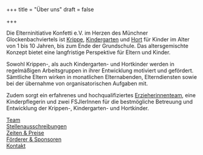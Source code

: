 +++
title = "Über uns"
draft = false

+++

Die Elterninitiative Konfetti e.V. im Herzen des Münchner Glockenbachviertels ist [Krippe](/konfetti/kinderbetreuung/krippe), [Kindergarten](/konfetti/kinderbetreuung/kindergarten) und [Hort](/konfetti/kinderbetreuung/hort) für Kinder im Alter von 1 bis 10 Jahren, bis zum Ende der Grundschule. Das altersgemischte Konzept bietet eine langfristige Perspektive für Eltern und Kinder.

Sowohl Krippen-, als auch Kindergarten- und Hortkinder werden in regelmäßigen Arbeitsgruppen in ihrer Entwicklung motiviert und gefördert. Sämtliche Eltern wirken in monatlichen Elternabenden, Elterndiensten sowie bei der übernahme von organisatorischen Aufgaben mit.

Zudem sorgt ein erfahrenes und hochqualifiziertes [Erzieherinnenteam](/konfetti/ueber-uns/team), eine Kinderpflegerin und zwei FSJlerInnen für die bestmögliche Betreuung und Entwicklung der Krippen-, Kindergarten- und Hortkinder.

[Team](/konfetti/ueber-uns/team)<br/>
[Stellenausschreibungen](/konfetti/ueber-uns/stellenausschreibungen)<br/>
[Zeiten & Preise](/konfetti/ueber-uns/zeiten-und-preise)<br/>
[Förderer & Sponsoren](/konfetti/ueber-uns/foerderer-und-sponsoren)<br/>
[Kontakt](/konfetti/ueber-uns/kontakt)<br/>
